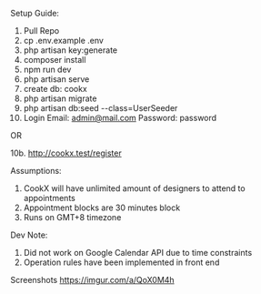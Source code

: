 Setup Guide:
1. Pull Repo
2. cp .env.example .env
3. php artisan key:generate
4. composer install
5. npm run dev
6. php artisan serve
7. create db: cookx
8. php artisan migrate
9. php artisan db:seed --class=UserSeeder
10. Login 
Email: admin@mail.com
Password: password

OR

10b. http://cookx.test/register

Assumptions:
1. CookX will have unlimited amount of designers to attend to appointments
2. Appointment blocks are 30 minutes block
3. Runs on GMT+8 timezone

Dev Note:
1. Did not work on Google Calendar API due to time constraints
2. Operation rules have been implemented in front end

Screenshots
https://imgur.com/a/QoX0M4h
